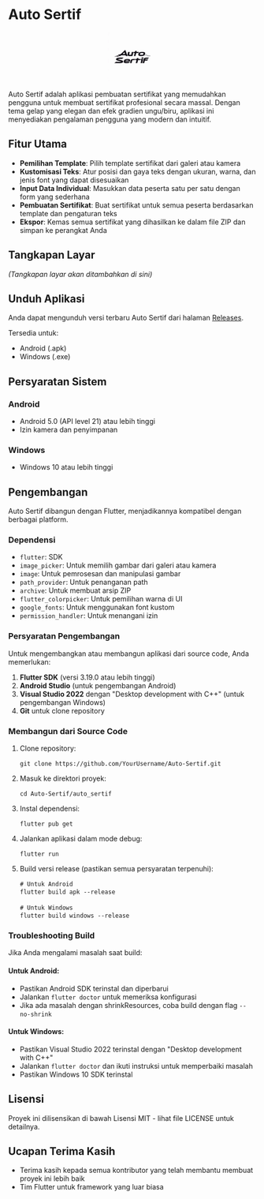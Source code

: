 # Auto Sertif

<p align="center">
  <img src="assets/logo.png" alt="Auto Sertif Logo" width="100" height="100">
</p>

Auto Sertif adalah aplikasi pembuatan sertifikat yang memudahkan pengguna untuk membuat sertifikat profesional secara massal. Dengan tema gelap yang elegan dan efek gradien ungu/biru, aplikasi ini menyediakan pengalaman pengguna yang modern dan intuitif.

## Fitur Utama

- **Pemilihan Template**: Pilih template sertifikat dari galeri atau kamera
- **Kustomisasi Teks**: Atur posisi dan gaya teks dengan ukuran, warna, dan jenis font yang dapat disesuaikan
- **Input Data Individual**: Masukkan data peserta satu per satu dengan form yang sederhana
- **Pembuatan Sertifikat**: Buat sertifikat untuk semua peserta berdasarkan template dan pengaturan teks
- **Ekspor**: Kemas semua sertifikat yang dihasilkan ke dalam file ZIP dan simpan ke perangkat Anda

## Tangkapan Layar

*(Tangkapan layar akan ditambahkan di sini)*

## Unduh Aplikasi

Anda dapat mengunduh versi terbaru Auto Sertif dari halaman [Releases](https://github.com/YourUsername/Auto-Sertif/releases/latest).

Tersedia untuk:
- Android (.apk)
- Windows (.exe)

## Persyaratan Sistem

### Android
- Android 5.0 (API level 21) atau lebih tinggi
- Izin kamera dan penyimpanan

### Windows
- Windows 10 atau lebih tinggi

## Pengembangan

Auto Sertif dibangun dengan Flutter, menjadikannya kompatibel dengan berbagai platform.

### Dependensi

- `flutter`: SDK
- `image_picker`: Untuk memilih gambar dari galeri atau kamera
- `image`: Untuk pemrosesan dan manipulasi gambar
- `path_provider`: Untuk penanganan path
- `archive`: Untuk membuat arsip ZIP
- `flutter_colorpicker`: Untuk pemilihan warna di UI
- `google_fonts`: Untuk menggunakan font kustom
- `permission_handler`: Untuk menangani izin

### Persyaratan Pengembangan

Untuk mengembangkan atau membangun aplikasi dari source code, Anda memerlukan:

1. **Flutter SDK** (versi 3.19.0 atau lebih tinggi)
2. **Android Studio** (untuk pengembangan Android)
3. **Visual Studio 2022** dengan "Desktop development with C++" (untuk pengembangan Windows)
4. **Git** untuk clone repository

### Membangun dari Source Code

1. Clone repository:
   ```
   git clone https://github.com/YourUsername/Auto-Sertif.git
   ```

2. Masuk ke direktori proyek:
   ```
   cd Auto-Sertif/auto_sertif
   ```

3. Instal dependensi:
   ```
   flutter pub get
   ```

4. Jalankan aplikasi dalam mode debug:
   ```
   flutter run
   ```

5. Build versi release (pastikan semua persyaratan terpenuhi):
   ```
   # Untuk Android
   flutter build apk --release
   
   # Untuk Windows
   flutter build windows --release
   ```

### Troubleshooting Build

Jika Anda mengalami masalah saat build:

#### Untuk Android:
- Pastikan Android SDK terinstal dan diperbarui
- Jalankan `flutter doctor` untuk memeriksa konfigurasi
- Jika ada masalah dengan shrinkResources, coba build dengan flag `--no-shrink`

#### Untuk Windows:
- Pastikan Visual Studio 2022 terinstal dengan "Desktop development with C++"
- Jalankan `flutter doctor` dan ikuti instruksi untuk memperbaiki masalah
- Pastikan Windows 10 SDK terinstal

## Lisensi

Proyek ini dilisensikan di bawah Lisensi MIT - lihat file LICENSE untuk detailnya.

## Ucapan Terima Kasih

- Terima kasih kepada semua kontributor yang telah membantu membuat proyek ini lebih baik
- Tim Flutter untuk framework yang luar biasa
